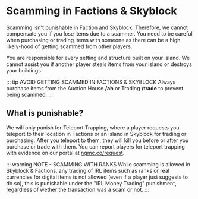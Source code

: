 # Scamming in Factions & Skyblock

Scamming isn't punishable in Faction and Skyblock. Therefore, we cannot compensate you if you lose items due to a scammer. You need to be careful when purchasing or trading items with someone as there can be a high likely-hood of getting scammed from other players.

You are responsible for every setting and structure built on your island. We cannot assist you if another player steals items from your island or destroys your buildings.

::: tip AVOID GETTING SCAMMED IN FACTIONS & SKYBLOCK
Always purchase items from the Auction House **/ah** or Trading **/trade** to prevent being scammed.
:::

## What is punishable?

We will only punish for Teleport Trapping, where a player requests you teleport to their location in Factions or an island in Skyblock for trading or purchasing. After you teleport to them, they will kill you before or after you purchase or trade with them. You can report players for teleport trapping with evidence on our portal at [ngmc.co/request](https://ngmc.co/request).

::: warning NOTE - SCAMMING WITH RANKS
While scamming is allowed in Skyblock & Factions, any trading of IRL items such as ranks or real currencies for digital items is not allowed (even if a player just suggests to do so), this is punishable under the "IRL Money Trading" punishment, regardless of wether the transaction was a scam or not.
:::

